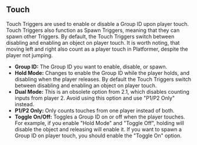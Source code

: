 ## Touch
Touch Triggers are used to enable or disable a Group ID upon player touch. Touch Triggers also function as Spawn Triggers, meaning that they can spawn other Triggers. By default, the Touch Triggers switch between disabling and enabling an object on player touch. It is worth noting, that moving left and right also count as a player touch in Platformer, despite the player not jumping.

- **Group ID:** The Group ID you want to enable, disable, or spawn.
- **Hold Mode:** Changes to enable the Group ID while the player holds, and disabling when the player releases. By default the Touch Triggers switch between disabling and enabling an object on player touch.
- **Dual Mode:** This is an obsolete option from 2.1, which disables counting inputs from player 2. Avoid using this option and use "P1/P2 Only" instead.
- **P1/P2 Only:** Only counts touches from one player instead of both.
- **Toggle On/Off:** Toggles a Group ID on or off when the player touches. For example, if you enable "Hold Mode" and "Toggle Off", holding will disable the object and releasing will enable it. If you want to spawn a Group ID on player touch, you should enable the "Toggle On" option.